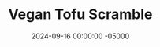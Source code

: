 ---
layout: post
title:  "Vegan Tofu Scramble"
date:   2024-09-16 00:00:00 -05000
categories: 
- Recipes
- Meatless
permalink: /recipes/tofu-scramble
image: /assets/Food/Meatless/Tofu Scramble/tofu-cover.jpg
ing: tofuscramble-ing
facts: tofuscramble-facts
section1: Tofu
start2: Low sodium soy sauce
section2: Spices
start3: Lemon juice
section3: Lemon
start4: 
section4: 
start5: 
section5: 
Prep: 2
Rest: 
Cook: 8
Source1: https://simpleveganblog.com/simple-tofu-scramble/#recipe
Source2: https://veganfamilykitchen.com/how-to-make-tofu-scramble/
whisk: https://s.samsungfood.com/RLAtg
tags: 
- tofu
- soy
- soy beans
- soybean
- scramble
- eggs
- vegan
- vegetarian
- turmeric
- breakfast
- nooch
- nutritional yeast
Description: Tofu is both a good meat replacement and egg replacement for vegans and vegetarians, being a good cheap source of protein. This tofu scramble can be used in any way you would eggs, like on toast or mixed with vegetables. Or you can use ground tofu and a ground meat replacement; I've made <a href="/recipes/chili">Slow Cooker Chili</a> using ground tofu before to great success
Instructions: 
- <br><center><img src="/assets/Food/Meatless/Tofu Scramble/tofu-packet.jpg" alt="" class="larger-image"></center><br>
- In a large pan over medium, heat the oil with garlic until fragrant. Add your drained block of tofu, and mash with a wooden spoon<br><br>
- <center><img src="/assets/Food/Meatless/Tofu Scramble/tofu-plain.jpg" alt="" class="instruction-image"></center><br>

- Season with soy sauce, nutritional yeast, and dried spices (oregano, chili powder, paprika, garlic powder, onion powder, cumin, black pepper, and turmeric)<br><br>

- Cook uncovered until most of the water has evaporated and the tofu has started to brown. Mix in lemon juice, and serve<br><br>
- <center><img src="/assets/Food/Meatless/Tofu Scramble/tofu-seasoned.jpg" alt="" class="instruction-image"></center>
---